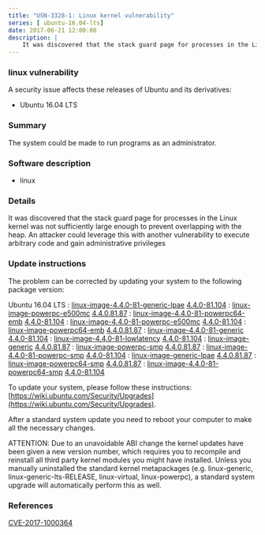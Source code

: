 ```yaml
---
title: "USN-3328-1: Linux kernel vulnerability"
series: [ ubuntu-16.04-lts]
date: 2017-06-21 12:00:00
description: |
    It was discovered that the stack guard page for processes in the Linux kernel was not sufficiently large enough to prevent overlapping with the heap. An attacker could leverage this with another vulnerability to execute arbitrary code and gain administrative privileges 
--- 
```

 
 


### linux vulnerability

A security issue affects these releases of Ubuntu and its derivatives:

* Ubuntu 16.04 LTS

### Summary

The system could be made to run programs as an administrator. 

### Software description

* linux 

### Details

It was discovered that the stack guard page for processes in the Linux kernel was not sufficiently large enough to prevent overlapping with the heap. An attacker could leverage this with another vulnerability to execute arbitrary code and gain administrative privileges 

### Update instructions

The problem can be corrected by updating your system to the following package version:

Ubuntu 16.04 LTS
 : [linux-image-4.4.0-81-generic-lpae](https://launchpad.net/ubuntu/+source/linux) <span> [4.4.0-81.104](https://launchpad.net/ubuntu/+source/linux/4.4.0-81.104) </span> 
 : [linux-image-powerpc-e500mc](https://launchpad.net/ubuntu/+source/linux) <span> [4.4.0.81.87](https://launchpad.net/ubuntu/+source/linux/4.4.0-81.104) </span> 
 : [linux-image-4.4.0-81-powerpc64-emb](https://launchpad.net/ubuntu/+source/linux) <span> [4.4.0-81.104](https://launchpad.net/ubuntu/+source/linux/4.4.0-81.104) </span> 
 : [linux-image-4.4.0-81-powerpc-e500mc](https://launchpad.net/ubuntu/+source/linux) <span> [4.4.0-81.104](https://launchpad.net/ubuntu/+source/linux/4.4.0-81.104) </span> 
 : [linux-image-powerpc64-emb](https://launchpad.net/ubuntu/+source/linux) <span> [4.4.0.81.87](https://launchpad.net/ubuntu/+source/linux/4.4.0-81.104) </span> 
 : [linux-image-4.4.0-81-generic](https://launchpad.net/ubuntu/+source/linux) <span> [4.4.0-81.104](https://launchpad.net/ubuntu/+source/linux/4.4.0-81.104) </span> 
 : [linux-image-4.4.0-81-lowlatency](https://launchpad.net/ubuntu/+source/linux) <span> [4.4.0-81.104](https://launchpad.net/ubuntu/+source/linux/4.4.0-81.104) </span> 
 : [linux-image-generic](https://launchpad.net/ubuntu/+source/linux) <span> [4.4.0.81.87](https://launchpad.net/ubuntu/+source/linux/4.4.0-81.104) </span> 
 : [linux-image-powerpc-smp](https://launchpad.net/ubuntu/+source/linux) <span> [4.4.0.81.87](https://launchpad.net/ubuntu/+source/linux/4.4.0-81.104) </span> 
 : [linux-image-4.4.0-81-powerpc-smp](https://launchpad.net/ubuntu/+source/linux) <span> [4.4.0-81.104](https://launchpad.net/ubuntu/+source/linux/4.4.0-81.104) </span> 
 : [linux-image-generic-lpae](https://launchpad.net/ubuntu/+source/linux) <span> [4.4.0.81.87](https://launchpad.net/ubuntu/+source/linux/4.4.0-81.104) </span> 
 : [linux-image-powerpc64-smp](https://launchpad.net/ubuntu/+source/linux) <span> [4.4.0.81.87](https://launchpad.net/ubuntu/+source/linux/4.4.0-81.104) </span> 
 : [linux-image-4.4.0-81-powerpc64-smp](https://launchpad.net/ubuntu/+source/linux) <span> [4.4.0-81.104](https://launchpad.net/ubuntu/+source/linux/4.4.0-81.104) </span> 

To update your system, please follow these instructions: [https://wiki.ubuntu.com/Security/Upgrades](https://wiki.ubuntu.com/Security/Upgrades).

After a standard system update you need to reboot your computer to make all the necessary changes.

ATTENTION: Due to an unavoidable ABI change the kernel updates have been given a new version number, which requires you to recompile and reinstall all third party kernel modules you might have installed. Unless you manually uninstalled the standard kernel metapackages (e.g. linux-generic, linux-generic-lts-RELEASE, linux-virtual, linux-powerpc), a standard system upgrade will automatically perform this as well. 

### References

 
 [CVE-2017-1000364](http://people.ubuntu.com/~ubuntu-security/cve/CVE-2017-1000364)
 

